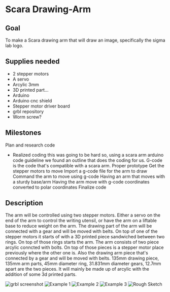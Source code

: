 # Scara Drawing-Arm

## Goal
To make a Scara drawing arm that will draw an image, specifically the sigma lab logo. 

## Supplies needed
- 2 stepper motors
- A servo 
- Arcylic 3mm
- 3D printed part...
- Arduino
- Arduino cnc shield
- Stepper motor driver board
- grbl repository
- Worm screw?

## Milestones
Plan and research code
- Realized coding this was going to be hard so, using a scara arm arduino code guideline we found an outline that does the coding for us. G-code is the code that's compatible with a scara arm.
Proper prototype
Get the stepper motors to move
Import a g-code file for the arm to draw
Command the arm to move using g-code
Having an arm that moves with a sturdy base/arm
Having the arm move with g-code coordinates converted to polar coordinates
Finalize code

## Description

The arm will be controlled using two stepper motors. Either a servo on the end of the arm to control the writing utensil, or have the arm on a liftable base to reduce weight on the arm. The drawing part of the arm will be connected with a gear and will be moved with belts. On top of one of the stepper motors it starts of with a 3D printed piece sandwiched between two rings. On top of those rings starts the arm. The arm consists of two piece arcylic conncted with bolts. On top of those pieces is a stepper motor place previously where the other one is. Also the drawing arm piece that's connected by a gear and will be moved with belts. 135mm drawing piece, 135mm arm parts, 45mm diameter ring, 31.831mm diameter gears, 12.7mm apart are the two pieces. It will mainly be made up of arcylic with the addition of some 3d printed parts.

![grbl screenshot](https://user-images.githubusercontent.com/71407017/149539549-78858c83-d3bb-411f-9aa4-52939c9474c7.png)
![Example 1](https://user-images.githubusercontent.com/71407017/149539760-bfa3f358-26f1-4adc-9907-9906ecca15b4.png) 
![Example 2](https://user-images.githubusercontent.com/71407017/149539886-1a7be6fc-a0eb-424a-a88b-248c7c801427.png)
![Example 3](https://user-images.githubusercontent.com/71407017/149539899-7c9a35a5-f28f-4c80-ae3b-012cc656271f.png) 
![Rough Sketch](https://user-images.githubusercontent.com/71407017/149540030-b95e0377-2394-430b-90cd-200b2f863f92.png)


